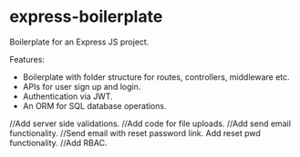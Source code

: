 # express-boilerplate
Boilerplate for an Express JS project.

Features:
- Boilerplate with folder structure for routes, controllers, middleware etc.
- APIs for user sign up and login.
- Authentication via JWT.
- An ORM for SQL database operations.

//Add server side validations.
//Add code for file uploads.
//Add send email functionality.
//Send email with reset password link. Add reset pwd functionality.
//Add RBAC.